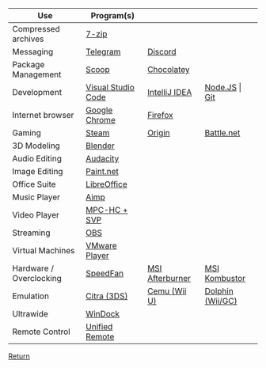 | Use | Program(s) | | |
|---|---|---|---|
| Compressed archives |  [7-zip](http://www.7-zip.org)  |
| Messaging | [Telegram](https://telegram.me) | [Discord](https://discordapp.com) |
| Package Management | [Scoop](http://scoop.sh/) | [Chocolatey](https://chocolatey.org/) |
| Development | [Visual Studio Code](https://code.visualstudio.com) | [IntelliJ IDEA](https://www.jetbrains.com/idea/) | [Node.JS](https://nodejs.org) \| [Git](https://git-scm.com/) |
| Internet browser | [Google Chrome](https://www.google.com/chrome/browser/desktop/index.html) | [Firefox](https://www.mozilla.org/en-US/firefox) |
| Gaming | [Steam](http://store.steampowered.com) | [Origin](https://www.origin.com) | [Battle.net](http://eu.battle.net/en/app) |
| 3D Modeling | [Blender](https://www.blender.org/) |
| Audio Editing | [Audacity](http://www.audacityteam.org/download) |
| Image Editing | [Paint.net](https://www.getpaint.net) |
| Office Suite | [LibreOffice](https://www.libreoffice.org/) |
| Music Player | [Aimp](https://www.aimp.ru) |
| Video Player | [MPC-HC + SVP](https://www.svp-team.com/wiki/Download) |
| Streaming | [OBS](https://obsproject.com/) |
| Virtual Machines | [VMware Player](https://my.vmware.com/en/web/vmware/free#desktop_end_user_computing/vmware_workstation_player/12_0)
| Hardware / Overclocking | [SpeedFan](http://www.almico.com/sfdownload.php) | [MSI Afterburner](https://www.msi.com/page/afterburner) | [MSI Kombustor](http://www.geeks3d.com/20140917/msi-kombustor-3-5-0-gpu-burn-in-stress-test-opengl-opencl-benchmark/)
| Emulation | [Citra (3DS)](https://citra-emu.org/download/) | [Cemu (Wii U)](http://cemu.info) | [Dolphin (Wii/GC)](https://dolphin-emu.org/)
| Ultrawide | [WinDock](http://www.ivanyu.ca/windock/) |
| Remote Control | [Unified Remote](https://www.unifiedremote.com/)

[Return](https://acharluk.github.io/Computer-setup)